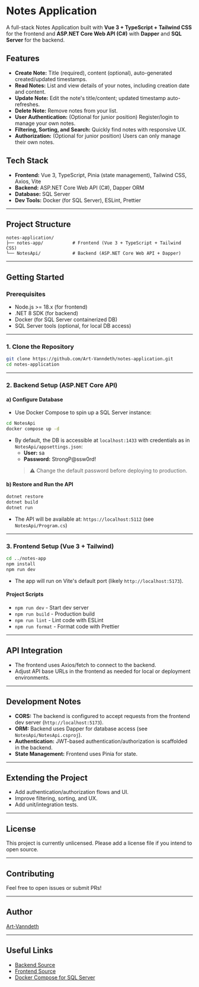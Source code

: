 # Notes Application

A full-stack Notes Application built with **Vue 3 + TypeScript + Tailwind CSS** for the frontend and **ASP.NET Core Web API (C#)** with **Dapper** and **SQL Server** for the backend.

## Features

- **Create Note:** Title (required), content (optional), auto-generated created/updated timestamps.
- **Read Notes:** List and view details of your notes, including creation date and content.
- **Update Note:** Edit the note's title/content; updated timestamp auto-refreshes.
- **Delete Note:** Remove notes from your list.
- **User Authentication:** (Optional for junior position) Register/login to manage your own notes.
- **Filtering, Sorting, and Search:** Quickly find notes with responsive UX.
- **Authorization:** (Optional for junior position) Users can only manage their own notes.

## Tech Stack

- **Frontend:** Vue 3, TypeScript, Pinia (state management), Tailwind CSS, Axios, Vite
- **Backend:** ASP.NET Core Web API (C#), Dapper ORM
- **Database:** SQL Server
- **Dev Tools:** Docker (for SQL Server), ESLint, Prettier

---

## Project Structure

```
notes-application/
├── notes-app/           # Frontend (Vue 3 + TypeScript + Tailwind CSS)
└── NotesApi/            # Backend (ASP.NET Core Web API + Dapper)
```

---

## Getting Started

### Prerequisites

- Node.js >= 18.x (for frontend)
- .NET 8 SDK (for backend)
- Docker (for SQL Server containerized DB)
- SQL Server tools (optional, for local DB access)

---

### 1. Clone the Repository

```sh
git clone https://github.com/Art-Vanndeth/notes-application.git
cd notes-application
```

---

### 2. Backend Setup (ASP.NET Core API)

#### a) Configure Database

- Use Docker Compose to spin up a SQL Server instance:

```sh
cd NotesApi
docker compose up -d
```

- By default, the DB is accessible at `localhost:1433` with credentials as in `NotesApi/appsettings.json`:
  - **User:** sa
  - **Password:** StrongP@ssw0rd!  
  > ⚠️ Change the default password before deploying to production.

#### b) Restore and Run the API

```sh
dotnet restore
dotnet build
dotnet run
```

- The API will be available at: `https://localhost:5112` (see `NotesApi/Program.cs`)

---

### 3. Frontend Setup (Vue 3 + Tailwind)

```sh
cd ../notes-app
npm install
npm run dev
```

- The app will run on Vite's default port (likely `http://localhost:5173`).

#### Project Scripts

- `npm run dev` - Start dev server
- `npm run build` - Production build
- `npm run lint` - Lint code with ESLint
- `npm run format` - Format code with Prettier

---

## API Integration

- The frontend uses Axios/fetch to connect to the backend.
- Adjust API base URLs in the frontend as needed for local or deployment environments.

---

## Development Notes

- **CORS:** The backend is configured to accept requests from the frontend dev server (`http://localhost:5173`).
- **ORM:** Backend uses Dapper for database access (see `NotesApi/NotesApi.csproj`).
- **Authentication:** JWT-based authentication/authorization is scaffolded in the backend.
- **State Management:** Frontend uses Pinia for state.

---

## Extending the Project

- Add authentication/authorization flows and UI.
- Improve filtering, sorting, and UX.
- Add unit/integration tests.

---

## License

This project is currently unlicensed. Please add a license file if you intend to open source.

---

## Contributing

Feel free to open issues or submit PRs!

---

## Author

[Art-Vanndeth](https://github.com/Art-Vanndeth)

---

## Useful Links

- [Backend Source](https://github.com/Art-Vanndeth/notes-application/tree/main/NotesApi)
- [Frontend Source](https://github.com/Art-Vanndeth/notes-application/tree/main/notes-app)
- [Docker Compose for SQL Server](https://github.com/Art-Vanndeth/notes-application/blob/main/NotesApi/docker-compose.yml)
